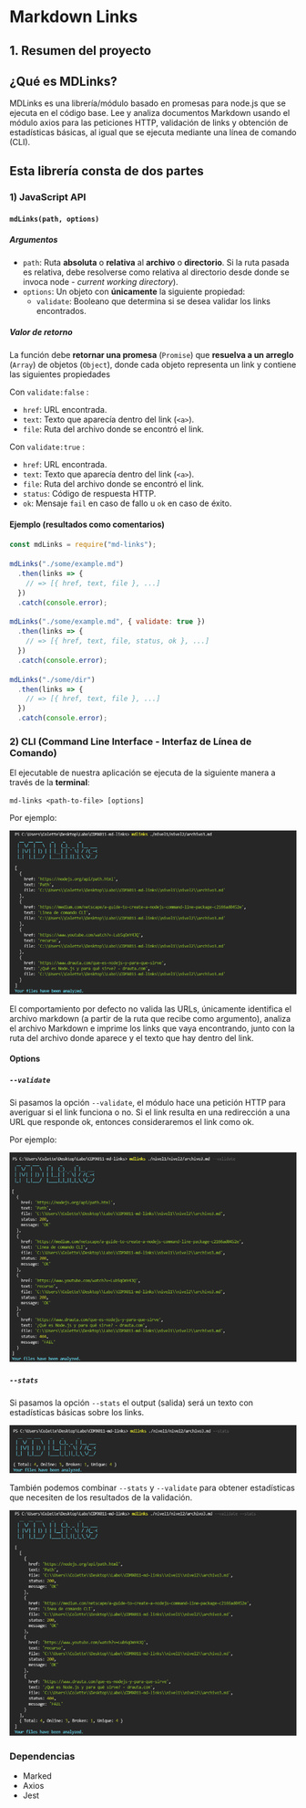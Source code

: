 # Markdown Links

## 1. Resumen del proyecto

## ¿Qué es MDLinks?

MDLinks es una librería/módulo basado en promesas para node.js que se ejecuta en el código base. Lee y analiza documentos Markdown usando el módulo axios para las peticiones HTTP, validación de links y obtención de estadísticas básicas, al igual que se ejecuta mediante una línea de comando (CLI).


## Esta librería consta de dos partes

### 1) JavaScript API

#### `mdLinks(path, options)`

##### Argumentos

* `path`: Ruta **absoluta** o **relativa** al **archivo** o **directorio**.
Si la ruta pasada es relativa, debe resolverse como relativa al directorio
desde donde se invoca node - _current working directory_).
* `options`: Un objeto con **únicamente** la siguiente propiedad:
  - `validate`: Booleano que determina si se desea validar los links
    encontrados.

##### Valor de retorno

La función debe **retornar una promesa** (`Promise`) que **resuelva a un arreglo**
(`Array`) de objetos (`Object`), donde cada objeto representa un link y contiene
las siguientes propiedades

Con `validate:false` :

* `href`: URL encontrada.
* `text`: Texto que aparecía dentro del link (`<a>`).
* `file`: Ruta del archivo donde se encontró el link.

Con `validate:true` :

* `href`: URL encontrada.
* `text`: Texto que aparecía dentro del link (`<a>`).
* `file`: Ruta del archivo donde se encontró el link.
* `status`: Código de respuesta HTTP.
* `ok`: Mensaje `fail` en caso de fallo u `ok` en caso de éxito.

#### Ejemplo (resultados como comentarios)

```js
const mdLinks = require("md-links");

mdLinks("./some/example.md")
  .then(links => {
    // => [{ href, text, file }, ...]
  })
  .catch(console.error);

mdLinks("./some/example.md", { validate: true })
  .then(links => {
    // => [{ href, text, file, status, ok }, ...]
  })
  .catch(console.error);

mdLinks("./some/dir")
  .then(links => {
    // => [{ href, text, file }, ...]
  })
  .catch(console.error);
```

### 2) CLI (Command Line Interface - Interfaz de Línea de Comando)

El ejecutable de nuestra aplicación se ejecuta de la siguiente
manera a través de la **terminal**:

`md-links <path-to-file> [options]`

Por ejemplo:

<img src="./img_readme/op_none.png" alt="obtención de links"/>

El comportamiento por defecto no valida las URLs, únicamente identifica el archivo markdown (a partir de la ruta que recibe como
argumento), analiza el archivo Markdown e imprime los links que vaya
encontrando, junto con la ruta del archivo donde aparece y el texto
que hay dentro del link.

#### Options

##### `--validate`

Si pasamos la opción `--validate`, el módulo hace una petición HTTP para
averiguar si el link funciona o no. Si el link resulta en una redirección a una
URL que responde ok, entonces consideraremos el link como ok.

Por ejemplo:

<img src="./img_readme/op_validate.png" alt="validación de links"/>

##### `--stats`

Si pasamos la opción `--stats` el output (salida) será un texto con estadísticas
básicas sobre los links.

<img src="./img_readme/op_stats.png" alt="estadísticas de links"/>

También podemos combinar `--stats` y `--validate` para obtener estadísticas que
necesiten de los resultados de la validación.

<img src="./img_readme/op_both.png" alt="obtención de estadísticas y validación de links"/>

### Dependencias

* Marked
* Axios
* Jest

